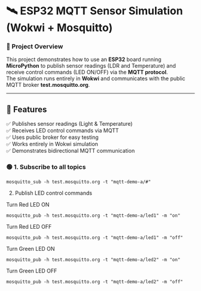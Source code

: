 # 🛰️ ESP32 MQTT Sensor Simulation (Wokwi + Mosquitto)

### 📘 Project Overview
This project demonstrates how to use an **ESP32** board running **MicroPython** to publish sensor readings (LDR and Temperature) and receive control commands (LED ON/OFF) via the **MQTT protocol**.  
The simulation runs entirely in **Wokwi** and communicates with the public MQTT broker **test.mosquitto.org**.

---

## 🧩 Features
✅ Publishes sensor readings (Light & Temperature)  
✅ Receives LED control commands via MQTT  
✅ Uses public broker for easy testing  
✅ Works entirely in Wokwi simulation  
✅ Demonstrates bidirectional MQTT communication  

### 🟢 1. Subscribe to all topics

    mosquitto_sub -h test.mosquitto.org -t "mqtt-demo-a/#"

2. Publish LED control commands

Turn Red LED ON

    mosquitto_pub -h test.mosquitto.org -t "mqtt-demo-a/led1" -m "on"


Turn Red LED OFF

    mosquitto_pub -h test.mosquitto.org -t "mqtt-demo-a/led1" -m "off"


Turn Green LED ON

    mosquitto_pub -h test.mosquitto.org -t "mqtt-demo-a/led2" -m "on"


Turn Green LED OFF

    mosquitto_pub -h test.mosquitto.org -t "mqtt-demo-a/led2" -m "off"
